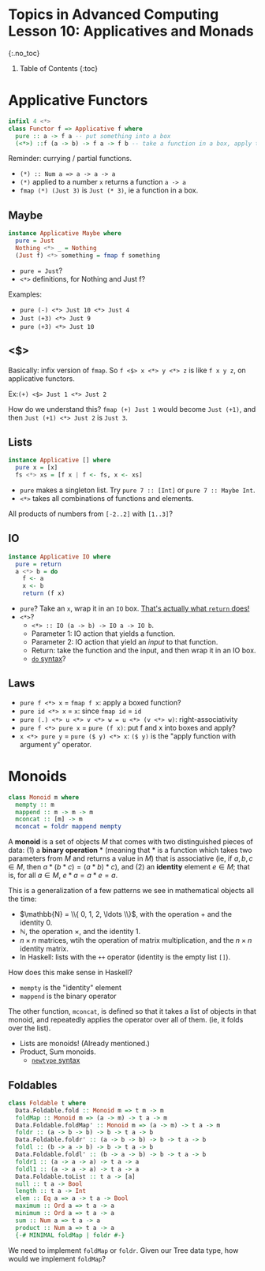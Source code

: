 # Topics in Advanced Computing Lesson 10: Applicatives and Monads
{:.no_toc}

1. Table of Contents
{:toc}

# Applicative Functors

```haskell
infixl 4 <*> 
class Functor f => Applicative f where 
  pure :: a -> f a -- put something into a box
  (<*>) ::f (a -> b) -> f a -> f b -- take a function in a box, apply to a box.
```

Reminder: currying / partial functions.

* `(*) :: Num a => a -> a -> a`
* `(*)` applied to a number `x` returns a function `a -> a`
* `fmap (*) (Just 3)` is `Just (* 3)`, ie a function in a box.

## Maybe

```haskell
instance Applicative Maybe where  
  pure = Just  
  Nothing <*> _ = Nothing  
  (Just f) <*> something = fmap f something  
```

* `pure = Just`?
* `<*>` definitions, for Nothing and Just f?

Examples:

* `pure (-) <*> Just 10 <*> Just 4`
* `Just (+3) <*> Just 9`
* `pure (+3) <*> Just 10`

## <$>

Basically: infix version of `fmap`. So `f <$> x <*> y <*> z` is like `f x y z`, on applicative functors.

Ex:`(+) <$> Just 1 <*> Just 2`

How do we understand this? `fmap (+) Just 1` would become `Just (+1)`, and then `Just (+1) <*> Just 2` is `Just 3`.

## Lists

```haskell
instance Applicative [] where  
  pure x = [x]  
  fs <*> xs = [f x | f <- fs, x <- xs]  
```

* `pure` makes a singleton list. Try `pure 7 :: [Int]` or `pure 7 :: Maybe Int`.
* `<*>` takes all combinations of functions and elements.

All products of numbers from `[-2..2]` with `[1..3]`?

## IO

```haskell
instance Applicative IO where  
  pure = return   
  a <*> b = do  
    f <- a  
    x <- b  
    return (f x)  
```

* `pure`? Take an `x`, wrap it in an `IO` box. [That's actually what `return` does!](lesson8.html#returns)
* `<*>`?
  * `<*> :: IO (a -> b) -> IO a -> IO b`.
  * Parameter 1: IO action that yields a function.
  * Parameter 2: IO action that yield an *input* to that function.
  * Return: take the function and the input, and then wrap it in an IO box.
  * [`do` syntax](lesson8.html#io-actions)?

## Laws

* `pure f <*> x` = `fmap f x`: apply a boxed function?
* `pure id <*> x` = `x`: since `fmap id` = `id`
* `pure (.) <*> u <*> v <*> w = u <*> (v <*> w)`: right-associativity
* `pure f <*> pure x` = `pure (f x)`: put f and x into boxes and apply?
* `x <*> pure y` = `pure ($ y) <*> x`: `($ y)` is the "apply function with argument y" operator.

# Monoids

```haskell
class Monoid m where  
  mempty :: m  
  mappend :: m -> m -> m  
  mconcat :: [m] -> m  
  mconcat = foldr mappend mempty  
```

A **monoid** is a set of objects $M$ that comes with two distinguished pieces of data: (1) a **binary operation** $*$ (meaning that $*$ is a function which takes two parameters from $M$ and returns a value in $M$) that is associative (ie, if $a, b, c \in M$, then $a * (b * c) = (a * b) * c$), and (2) an **identity** element $e \in M$; that is, for all $a \in M$, $e * a = a * e = a$.

This is a generalization of a few patterns we see in mathematical objects all the time:

* $\mathbb{N} = \\{ 0, 1, 2, \ldots \\}$, with the operation $+$ and the identity $0$.
* $\mathbb{N}$, the operation $\times$, and the identity $1$.
* $n \times n$ matrices, wtih the operation of matrix multiplication, and the $n \times n$ identity matrix.
* In Haskell: lists with the `++` operator (identity is the empty list `[]`).

How does this make sense in Haskell?

* `mempty` is the "identity" element
* `mappend` is the binary operator

The other function, `mconcat`, is defined so that it takes a list of objects in that monoid, and repeatedly applies the operator over all of them. (ie, it folds over the list).

* Lists are monoids! (Already mentioned.)
* Product, Sum monoids.
  * [`newtype` syntax](https://learnyouahaskell.github.io/functors-applicative-functors-and-monoids.html#the-newtype-keyword)

## Foldables

```haskell
class Foldable t where
  Data.Foldable.fold :: Monoid m => t m -> m
  foldMap :: Monoid m => (a -> m) -> t a -> m
  Data.Foldable.foldMap' :: Monoid m => (a -> m) -> t a -> m
  foldr :: (a -> b -> b) -> b -> t a -> b
  Data.Foldable.foldr' :: (a -> b -> b) -> b -> t a -> b
  foldl :: (b -> a -> b) -> b -> t a -> b
  Data.Foldable.foldl' :: (b -> a -> b) -> b -> t a -> b
  foldr1 :: (a -> a -> a) -> t a -> a
  foldl1 :: (a -> a -> a) -> t a -> a
  Data.Foldable.toList :: t a -> [a]
  null :: t a -> Bool
  length :: t a -> Int
  elem :: Eq a => a -> t a -> Bool
  maximum :: Ord a => t a -> a
  minimum :: Ord a => t a -> a
  sum :: Num a => t a -> a
  product :: Num a => t a -> a
  {-# MINIMAL foldMap | foldr #-}
```

We need to implement `foldMap` or `foldr`. Given our Tree data type, how would we implement `foldMap`?